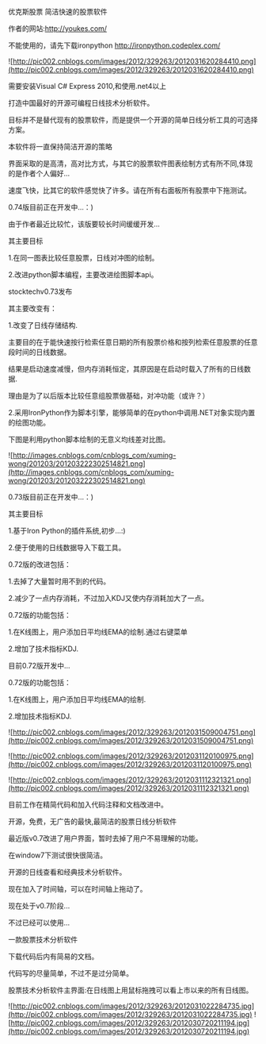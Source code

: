 优克斯股票 简洁快速的股票软件

作者的网站:http://youkes.com/

不能使用的，请先下载ironpython
http://ironpython.codeplex.com/


![http://pic002.cnblogs.com/images/2012/329263/2012031620284410.png](http://pic002.cnblogs.com/images/2012/329263/2012031620284410.png)



需要安装Visual C# Express 2010,和使用.net4以上

打造中国最好的开源可编程日线技术分析软件。

目标并不是替代现有的股票软件，而是提供一个开源的简单日线分析工具的可选择方案。

本软件将一直保持简洁开源的策略

界面采取的是高清，高对比方式，与其它的股票软件图表绘制方式有所不同,体现的是作者个人偏好...

速度飞快，比其它的软件感觉快了许多。请在所有右面板所有股票中下拖测试。

0.74版目前正在开发中...：)

由于作者最近比较忙，该版要较长时间缓缓开发...

其主要目标

1.在同一图表比较任意股票，日线对冲图的绘制。

2.改进python脚本编程，主要改进绘图脚本api。



stocktechv0.73发布

其主要改变有：

1.改变了日线存储结构.

主要目的在于能快速按行检索任意日期的所有股票价格和按列检索任意股票的任意段时间的日线数据。

结果是启动速度减慢，但内存消耗恒定，其原因是在启动时载入了所有的日线数据.

理由是为了以后版本比较任意组股票做基础，对冲功能（或许？）

2.采用IronPython作为脚本引擎，能够简单的在python中调用.NET对象实现内置的绘图功能。

下图是利用python脚本绘制的无意义均线差对比图。

![http://images.cnblogs.com/cnblogs_com/xuming-wong/201203/201203222302514821.png](http://images.cnblogs.com/cnblogs_com/xuming-wong/201203/201203222302514821.png)


0.73版目前正在开发中...：)

其主要目标

1.基于Iron Python的插件系统,初步...:)

2.便于使用的日线数据导入下载工具。





0.72版的改进包括：

1.去掉了大量暂时用不到的代码。

2.减少了一点内存消耗，不过加入KDJ又使内存消耗加大了一点。


0.72版的功能包括：

1.在K线图上，用户添加日平均线EMA的绘制.通过右键菜单

2.增加了技术指标KDJ.

目前0.72版开发中...


0.72版的功能包括：

1.在K线图上，用户添加日平均线EMA的绘制.

2.增加技术指标KDJ.


![http://pic002.cnblogs.com/images/2012/329263/2012031509004751.png](http://pic002.cnblogs.com/images/2012/329263/2012031509004751.png)

![http://pic002.cnblogs.com/images/2012/329263/2012031120100975.png](http://pic002.cnblogs.com/images/2012/329263/2012031120100975.png)

![http://pic002.cnblogs.com/images/2012/329263/2012031112321321.png](http://pic002.cnblogs.com/images/2012/329263/2012031112321321.png)



目前工作在精简代码和加入代码注释和文档改进中。

开源，免费，无广告的最快,最简洁的股票日线分析软件

最近版v0.7改进了用户界面，暂时去掉了用户不易理解的功能。

在window7下测试很快很简洁。

开源的日线查看和经典技术分析软件。

现在加入了时间轴，可以在时间轴上拖动了。

现在处于v0.7阶段...

不过已经可以使用...

一款股票技术分析软件

下载代码后内有简易的文档。

代码写的尽量简单，不过不是过分简单。

股票技术分析软件主界面:在日线图上用鼠标拖拽可以看上市以来的所有日线图。

![http://pic002.cnblogs.com/images/2012/329263/2012031022284735.jpg](http://pic002.cnblogs.com/images/2012/329263/2012031022284735.jpg)
![http://pic002.cnblogs.com/images/2012/329263/2012030720211194.jpg](http://pic002.cnblogs.com/images/2012/329263/2012030720211194.jpg)



